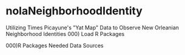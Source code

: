 # nolaNeighborhoodIdentity
Utilizing Times Picayune's "Yat Map" Data to Observe New Orleanian Neighborhood Identities
000) Load R Packages

 000)R Packages Needed
 Data Sources
